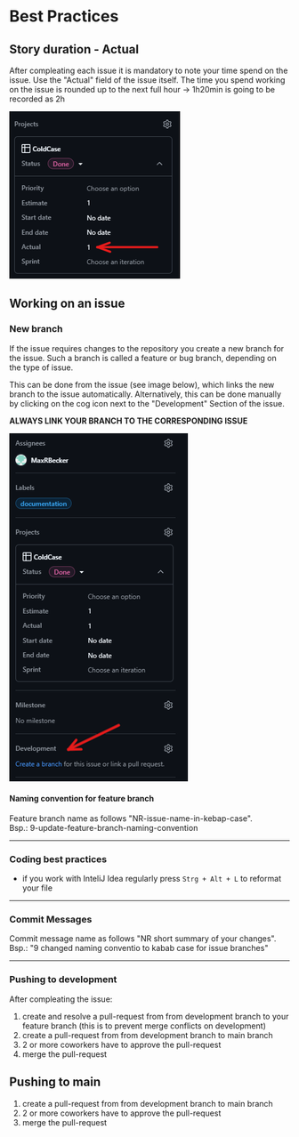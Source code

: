 # Best Practices

## Story duration - Actual 

After compleating each issue it is mandatory to note your time spend on the issue. Use the "Actual" field of the issue itself. The time you spend working on the issue is rounded up to the next full hour -> 1h20min is going to be recorded as 2h

![example image actual field in issue](image.png)


## Working on an issue

### New branch
If the issue requires changes to the repository you create a new branch for the issue. Such a branch is called a feature or bug branch, depending on the type of issue.

This can be done from the issue (see image below), which links the new branch to the issue automatically. Alternatively, this can be done manually by clicking on the cog icon next to the "Development" Section of the issue.

**ALWAYS LINK YOUR BRANCH TO THE CORRESPONDING ISSUE**

![alt text](image-2.png)


#### Naming convention for feature branch

Feature branch name as follows "NR-issue-name-in-kebap-case".  
Bsp.: 9-update-feature-branch-naming-convention



---
### Coding best practices

- if you work with InteliJ Idea regularly press `Strg + Alt + L` to reformat your file

---
### Commit Messages

Commit message name as follows "NR short summary of your changes".  
Bsp.: "9 changed naming conventio to kabab case for issue branches"


---
### Pushing to development

After compleating the issue:

1. create and resolve a pull-request from from development branch to your feature branch (this is to prevent merge conflicts on development)
2. create a pull-request from from development branch to main branch
3. 2 or more coworkers have to approve the pull-request 
4. merge the pull-request


## Pushing to main

1. create a pull-request from from development branch to main branch
2. 2 or more coworkers have to approve the pull-request 
3. merge the pull-request

